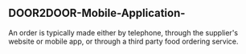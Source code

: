 ## DOOR2DOOR-Mobile-Application-

An order is typically made either by telephone, through the supplier's website or mobile app, or through a third party food ordering service.
